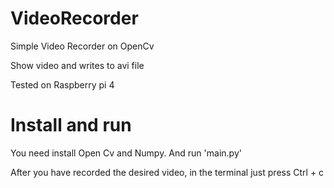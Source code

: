 # VideoRecorder
Simple Video Recorder on OpenCv 

Show video and writes to avi file

Tested on Raspberry pi 4

# Install and run

You need install Open Cv and Numpy. And run 'main.py'

After you have recorded the desired video, in the terminal just press Ctrl + c


